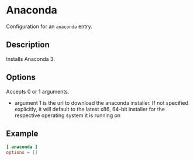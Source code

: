 # Anaconda

Configuration for an `anaconda` entry.

## Description

Installs Anaconda 3.

## Options

Accepts 0 or 1 arguments.
- argument 1 is the url to download the anaconda installer. If not specified explicitly, it will default to the latest x86, 64-bit installer for the respective operating system it is running on

## Example

```toml
[ anaconda ]
options = []
```
